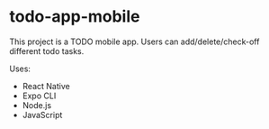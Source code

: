 # todo-app-mobile

This project is a TODO mobile app. Users can add/delete/check-off different todo tasks. 

Uses: 
  - React Native 
  - Expo CLI 
  - Node.js 
  - JavaScript
